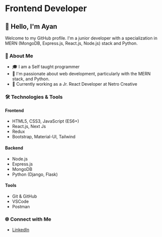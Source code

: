 # Frontend Developer

## 👋 Hello, I'm Ayan 

Welcome to my GitHub profile. I'm a junior developer with a specialization in MERN (MongoDB, Express.js, React.js, Node.js) stack and Python. 

### 🚀 About Me
- 🎓 I am a Self taught programmer 
- 🌱 I'm passionate about web development, particularly with the MERN stack, and Python.
- 💼 Currently working as a Jr. React Developer  at Netro Creative


### 🛠️ Technologies & Tools

#### Frontend

- HTML5, CSS3, JavaScript (ES6+)
- React.js, Next Js
- Redux
- Bootstrap, Material-UI, Tailwind

#### Backend

- Node.js
- Express.js
- MongoDB
- Python (Django, Flask)

#### Tools

- Git & GitHub
- VSCode
- Postman


### 🌐 Connect with Me

- [LinkedIn](https://www.linkedin.com/in/ayan-upadhaya/)
